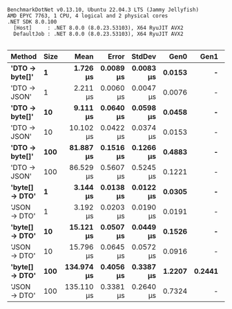 ```

BenchmarkDotNet v0.13.10, Ubuntu 22.04.3 LTS (Jammy Jellyfish)
AMD EPYC 7763, 1 CPU, 4 logical and 2 physical cores
.NET SDK 8.0.100
  [Host]     : .NET 8.0.0 (8.0.23.53103), X64 RyuJIT AVX2
  DefaultJob : .NET 8.0.0 (8.0.23.53103), X64 RyuJIT AVX2


```
| Method         | Size | Mean       | Error     | StdDev    | Gen0   | Gen1   | Allocated |
|--------------- |----- |-----------:|----------:|----------:|-------:|-------:|----------:|
| **&#39;DTO → byte[]&#39;** | **1**    |   **1.726 μs** | **0.0089 μs** | **0.0083 μs** | **0.0153** |      **-** |    **1320 B** |
| &#39;DTO → JSON&#39;   | 1    |   2.211 μs | 0.0060 μs | 0.0047 μs | 0.0076 |      - |     776 B |
| **&#39;DTO → byte[]&#39;** | **10**   |   **9.111 μs** | **0.0640 μs** | **0.0598 μs** | **0.0458** |      **-** |    **4920 B** |
| &#39;DTO → JSON&#39;   | 10   |  10.102 μs | 0.0422 μs | 0.0374 μs | 0.0153 |      - |    1712 B |
| **&#39;DTO → byte[]&#39;** | **100**  |  **81.887 μs** | **0.1516 μs** | **0.1266 μs** | **0.4883** |      **-** |   **40968 B** |
| &#39;DTO → JSON&#39;   | 100  |  86.529 μs | 0.5607 μs | 0.5245 μs | 0.1221 |      - |   11288 B |
| **&#39;byte[] → DTO&#39;** | **1**    |   **3.144 μs** | **0.0138 μs** | **0.0122 μs** | **0.0305** |      **-** |    **2672 B** |
| &#39;JSON → DTO&#39;   | 1    |   3.192 μs | 0.0203 μs | 0.0190 μs | 0.0191 |      - |    1800 B |
| **&#39;byte[] → DTO&#39;** | **10**   |  **15.121 μs** | **0.0507 μs** | **0.0449 μs** | **0.1526** |      **-** |   **13592 B** |
| &#39;JSON → DTO&#39;   | 10   |  15.796 μs | 0.0645 μs | 0.0572 μs | 0.0916 |      - |    8488 B |
| **&#39;byte[] → DTO&#39;** | **100**  | **134.974 μs** | **0.4056 μs** | **0.3387 μs** | **1.2207** | **0.2441** |  **118824 B** |
| &#39;JSON → DTO&#39;   | 100  | 135.110 μs | 0.3381 μs | 0.2640 μs | 0.7324 |      - |   73192 B |
